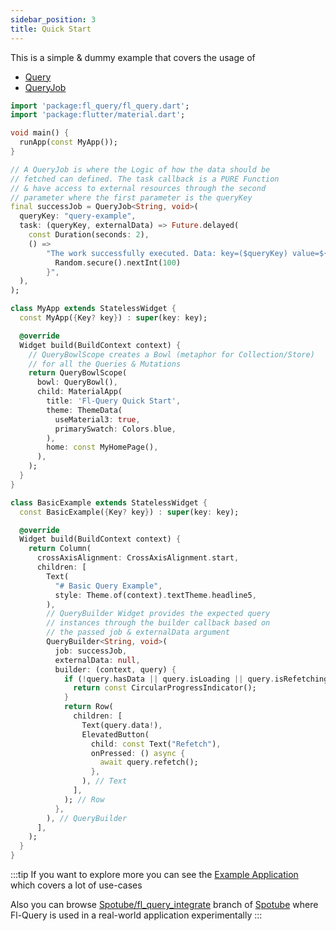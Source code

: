 ```yaml
---
sidebar_position: 3
title: Quick Start
---
```



This is a simple & dummy example that covers the usage of 
- [Query](/)
- [QueryJob](/)

```dart
import 'package:fl_query/fl_query.dart';
import 'package:flutter/material.dart';

void main() {
  runApp(const MyApp());
}

// A QueryJob is where the Logic of how the data should be 
// fetched can defined. The task callback is a PURE Function 
// & have access to external resources through the second 
// parameter where the first parameter is the queryKey
final successJob = QueryJob<String, void>(
  queryKey: "query-example",
  task: (queryKey, externalData) => Future.delayed(
    const Duration(seconds: 2),
    () =>
        "The work successfully executed. Data: key=($queryKey) value=${
          Random.secure().nextInt(100)
        }",
  ),
);

class MyApp extends StatelessWidget {
  const MyApp({Key? key}) : super(key: key);

  @override
  Widget build(BuildContext context) {
    // QueryBowlScope creates a Bowl (metaphor for Collection/Store)
    // for all the Queries & Mutations
    return QueryBowlScope(
      bowl: QueryBowl(),
      child: MaterialApp(
        title: 'Fl-Query Quick Start',
        theme: ThemeData(
          useMaterial3: true,
          primarySwatch: Colors.blue,
        ),
        home: const MyHomePage(),
      ),
    );
  }
}

class BasicExample extends StatelessWidget {
  const BasicExample({Key? key}) : super(key: key);

  @override
  Widget build(BuildContext context) {
    return Column(
      crossAxisAlignment: CrossAxisAlignment.start,
      children: [
        Text(
          "# Basic Query Example",
          style: Theme.of(context).textTheme.headline5,
        ),
        // QueryBuilder Widget provides the expected query 
        // instances through the builder callback based on 
        // the passed job & externalData argument
        QueryBuilder<String, void>(
          job: successJob,
          externalData: null,
          builder: (context, query) {
            if (!query.hasData || query.isLoading || query.isRefetching) {
              return const CircularProgressIndicator();
            }
            return Row(
              children: [
                Text(query.data!),
                ElevatedButton(
                  child: const Text("Refetch"),
                  onPressed: () async {
                    await query.refetch();
                  },
                ), // Text
              ],
            ); // Row
          },
        ), // QueryBuilder
      ],
    );
  }
}
```

:::tip
If you want to explore more you can see the [Example Application](https://github.com/KRTirtho/fl-query/tree/main/packages/example) which covers a lot of use-cases

Also you can browse [Spotube/fl_query_integrate](https://github.com/KRTirtho/spotube/tree/fl_query_integrate) branch of [Spotube](https://github.com/KRTirtho/spotube/) where Fl-Query is used in a real-world application experimentally
:::
